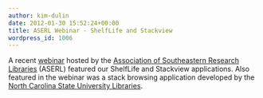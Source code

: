 ```yaml
---
author: kim-dulin
date: 2012-01-30 15:52:24+00:00
title: ASERL Webinar - ShelfLife and Stackview
wordpress_id: 1006
---
```


A recent [webinar](http://vimeo.com/35761859) hosted by the [Association of Southeastern Research Libraries](http://www.aserl.org) (ASERL) featured our ShelfLife and Stackview applications.   Also featured in the webinar was a stack browsing application developed by the [North Carolina State University Libraries](http://www.lib.ncsu.edu).
